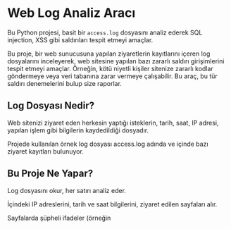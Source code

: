 # Web Log Analiz Aracı

Bu Python projesi, basit bir `access.log` dosyasını analiz ederek SQL injection, XSS gibi saldırıları tespit etmeyi amaçlar.

Bu proje, bir web sunucusuna yapılan ziyaretlerin kayıtlarını içeren log dosyalarını inceleyerek, web sitesine yapılan bazı zararlı saldırı girişimlerini tespit etmeyi amaçlar.
Örneğin, kötü niyetli kişiler sitenize zararlı kodlar göndermeye veya veri tabanına zarar vermeye çalışabilir. Bu araç, bu tür saldırı denemelerini bulup size raporlar.

## Log Dosyası Nedir?
Web sitenizi ziyaret eden herkesin yaptığı isteklerin, tarih, saat, IP adresi, yapılan işlem gibi bilgilerin kaydedildiği dosyadır.

Projede kullanılan örnek log dosyası access.log adında ve içinde bazı ziyaret kayıtları bulunuyor.

## Bu Proje Ne Yapar?
Log dosyasını okur, her satırı analiz eder.

İçindeki IP adreslerini, tarih ve saat bilgilerini, ziyaret edilen sayfaları alır.

Sayfalarda şüpheli ifadeler (örneğin <script> veya SQL sorgusu içeren kelimeler) varsa onları tespit eder.

Bulduğu bu şüpheli durumları bir liste halinde raporlar.

Örnek Şüpheli Durumlar
Web sayfasına zararlı kod enjekte etmeye çalışma (XSS saldırısı)

Veri tabanına zarar vermeye çalışma (SQL Enjeksiyonu)

## Kullanımı
1. Proje Dosyalarını İndirin
main.py — Projenin ana çalışma dosyası

log_parser.py — Log dosyasını okuyup satırları parçalayan dosya

detector.py — Şüpheli durumları tespit eden dosya

reporter.py — Bulunan şüpheli durumları raporlayan dosya

access.log — Analiz edilecek örnek log dosyası

2. Python Yüklü Olduğundan Emin Olun
Bu proje Python adlı programlama diliyle yazılmıştır.

3. Komut Satırından Çalıştırın
python main.py

4. Sonuçlar
Program çalıştıktan sonra aynı klasörde findings.json adlı dosya oluşur.Bu dosya, bulunan şüpheli ziyaretlerin ve saldırı girişimlerinin listesini içerir.


## access.log dosyası bu projede kullanılan örnek bir dosyadır.Gerçek sunuculardan farklı olarak, burada sadece örnek olması için birkaç ziyaret kaydı ve saldırı denemesi yer almaktadır.

## Neden Önemli?
Web siteleri saldırılara karşı savunmasız olabilir.

Bu tür bir analiz, site yöneticilerine nereden ve nasıl saldırı yapıldığını göstererek önlem almalarını sağlar.

Proje, temel seviyede böyle bir güvenlik analizi yapmayı kolaylaştırır.
